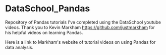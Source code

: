 # DataSchool_Pandas
Repository of Pandas tutorials I've completed using the DataSchool youtube videos.
Thank you to Kevin Markham https://github.com/justmarkham for his helpful videos on learning Pandas.


Here is a link to Markham's website of tutorial videos on using Pandas for data analysis.
